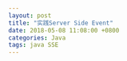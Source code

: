 ```yaml
---
layout: post
title: "实践Server Side Event"
date: 2018-05-08 11:08:00 +0800
categories: Java
tags: java SSE
---
```


